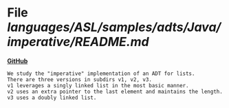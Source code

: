 # File _languages/ASL/samples/adts/Java/imperative/README.md_
**[GitHub](https://github.com/softlang/yas/blob/master/languages/ASL/samples/adts/Java/imperative/README.md)**
```
We study the "imperative" implementation of an ADT for lists.
There are three versions in subdirs v1, v2, v3.
v1 leverages a singly linked list in the most basic manner.
v2 uses an extra pointer to the last element and maintains the length.
v3 uses a doubly linked list.
```
